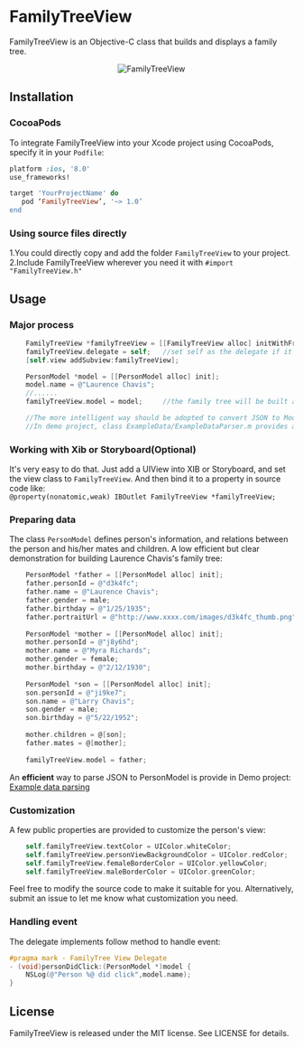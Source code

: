 # FamilyTreeView

FamilyTreeView is an Objective-C class that builds and displays a family tree.
<p align="center" >
<img src="https://raw.githubusercontent.com/chenyun122/FamilyTreeView/master/Screenshot170830.PNG" alt="FamilyTreeView" title="FamilyTreeView">
</p>

## Installation
###  CocoaPods
To integrate FamilyTreeView into your Xcode project using CocoaPods, specify it in your `Podfile`:
```ruby
platform :ios, '8.0'
use_frameworks!

target 'YourProjectName' do
   pod ‘FamilyTreeView’, '~> 1.0’
end
```
###  Using source files directly
1.You could directly copy and add the folder `FamilyTreeView` to your project.   
2.Include FamilyTreeView wherever you need it with `#import "FamilyTreeView.h"`

## Usage
### Major process
```objective-c
    FamilyTreeView *familyTreeView = [[FamilyTreeView alloc] initWithFrame:self.view.bounds];
    familyTreeView.delegate = self;   //set self as the delegate if it needs to receive click event
    [self.view addSubview:familyTreeView];

    PersonModel *model = [[PersonModel alloc] init];
    model.name = @"Laurence Chavis";
    //......
    familyTreeView.model = model;     //the family tree will be built after setting model

    //The more intelligent way should be adopted to convert JSON to Model instead of creating models manually.
    //In demo project, class ExampleData/ExampleDataParser.m provides an example for using YYModel to convert JSON data.
```

### Working with Xib or Storyboard(Optional)
It's very easy to do that. Just add a UIView into XIB or Storyboard, and set the view class to `FamilyTreeView`. And then bind it to a property in source code like:   
`@property(nonatomic,weak) IBOutlet FamilyTreeView *familyTreeView;`

### Preparing data
The class `PersonModel` defines person's information, and relations between the person and his/her mates and children. A low efficient but clear demonstration for building Laurence Chavis's family tree:
```objective-c
    PersonModel *father = [[PersonModel alloc] init];
    father.personId = @"d3k4fc";
    father.name = @"Laurence Chavis";
    father.gender = male;
    father.birthday = @"1/25/1935";
    father.portraitUrl = @"http://www.xxxx.com/images/d3k4fc_thumb.png";
    
    PersonModel *mother = [[PersonModel alloc] init];
    mother.personId = @"j8y6hd";
    mother.name = @"Myra Richards";
    mother.gender = female;
    mother.birthday = @"2/12/1930";
    
    PersonModel *son = [[PersonModel alloc] init];
    son.personId = @"ji9ke7";
    son.name = @"Larry Chavis";
    son.gender = male;
    son.birthday = @"5/22/1952";
    
    mother.children = @[son];
    father.mates = @[mother];
    
    familyTreeView.model = father;
```
An **efficient** way to parse JSON to PersonModel is provide in Demo project:   
[Example data parsing](https://github.com/chenyun122/FamilyTreeView/tree/master/FamilyTreeViewDemo/ExampleData) 

### Customization
A few public properties are provided to customize the person's view:
```objective-c
    self.familyTreeView.textColor = UIColor.whiteColor;
    self.familyTreeView.personViewBackgroundColor = UIColor.redColor;
    self.familyTreeView.femaleBorderColor = UIColor.yellowColor;
    self.familyTreeView.maleBorderColor = UIColor.greenColor;
```
Feel free to modify the source code to make it suitable for you. Alternatively, submit an issue to let me know what customization you need.

### Handling event
The delegate implements follow method to handle event:
```objective-c
#pragma mark - FamilyTree View Delegate
- (void)personDidClick:(PersonModel *)model {
    NSLog(@"Person %@ did click",model.name);
}
```

## License
FamilyTreeView is released under the MIT license. See LICENSE for details.

